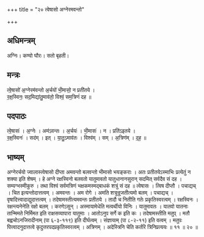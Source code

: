 +++
title = "२० त्वेषासो अग्नेरमवन्तो"

+++
## अधिमन्त्रम्
अग्निः। कण्वो घौरः। सतो बृहती।

## मन्त्रः
त्वे॒षासो॑ अ॒ग्नेरम॑वन्तो अ॒र्चयो॑ भी॒मासो॒ न प्रती॑तये ।  
र॒क्ष॒स्विनः॒ सद॒मिद्या॑तु॒माव॑तो॒ विश्वं॒ सम॒त्रिणं॑ दह ॥

## पदपाठः
त्वे॒षासः॑ । अ॒ग्नेः । अम॑ऽवन्तः । अ॒र्चयः॑ । भी॒मासः॑ । न । प्रति॑ऽइतये ।  
र॒क्ष॒स्विनः॑ । सद॑म् । इत् । या॒तु॒ऽमाव॑तः । विश्व॑म् । सम् । अ॒त्रिण॑म् । द॒ह॒ ॥

## भाष्यम्
अग्नेरर्चयो ज्वालास्त्वेषासो दीप्ता अमवन्तो बलवन्तो भीमासो भयङ्कराः । अतः प्रतीतयेऽस्माभिः प्रत्येतुं न शक्या इति शेषम् । हे अग्ने रक्षस्विनो बलवतो यातुमावतो यातुधानानसुरान् सदमित् सर्वदैव सं दह । सम्यग्भस्मीकुरु । तथा विश्वं सर्वमत्रिणं भक्षकमस्मद्बाधकं शत्रुं सं दह ॥ त्वेषासः । त्विष दीप्तौ । पचाद्यच् । चित इत्यन्तोदात्तत्वम् । अमवन्तः । अम रोगे । अमति शत्रून्रूजतीत्यमो बलम् । पचाद्यच् । वृषादित्त्वादाद्युदात्तत्वम् । तदेषामस्तीत्यमवन्तः प्रतीतये । तादौ च नितीति गतेः प्रकृतिस्वरत्वम् । रक्षस्विनः । रक्षन्त्यनेनेति रक्षो बलम् । करणेऽसुन् । अस्मायामेधेति मत्वर्थीयो विनिः । यातुमावतः । यातवो यातनाः तान्मिमते निर्मिमत इति राक्षसव्यापारा यातुमाः । आतोऽनुप सर्गे क इति कः । तदेषामस्तीति मतुप् । मतौ बह्वचोऽनजिरादीनाम् (पा ६-३-११९) इति दीर्घत्वम् । संज्ञायाम् (पा ८-२-११) इति वत्वम् । मतुपः पित्त्वादनुदात्तत्वे कृदुत्तरपदप्रकृतिस्वरत्वम् । अत्रिणम् । अदेस्त्रिनि चेति कर्तरि त्रिनिप्रत्ययः ॥ ११ ॥ २० ॥